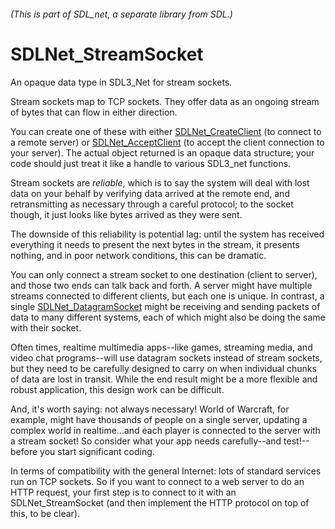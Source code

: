 ###### (This is part of SDL_net, a separate library from SDL.)
# SDLNet_StreamSocket

An opaque data type in SDL3_Net for stream sockets.

Stream sockets map to TCP sockets. They offer data as an ongoing stream of bytes that can flow in either direction.

You can create one of these with either [SDLNet_CreateClient](SDLNet_CreateClient) (to connect to a remote server) or [SDLNet_AcceptClient](SDLNet_AcceptClient) (to accept the client connection to your server). The actual object returned is an opaque data structure; your code should just treat it like a handle to various SDL3_net functions.

Stream sockets are _reliable_, which is to say the system will deal with lost data on your behalf by verifying data arrived at the remote end, and retransmitting as necessary through a careful protocol; to the socket though, it just looks like bytes arrived as they were sent.

The downside of this reliability is potential lag: until the system has received everything it needs to present the next bytes in the stream, it presents nothing, and in poor network conditions, this can be dramatic.

You can only connect a stream socket to one destination (client to server), and those two ends can talk back and forth. A server might have multiple streams connected to different clients, but each one is unique. In contrast, a single [SDLNet_DatagramSocket](SDLNet_DatagramSocket) might be receiving and sending packets of data to many different systems, each of which might also be doing the same with their socket.

Often times, realtime multimedia apps--like games, streaming media, and video chat programs--will use datagram sockets instead of stream sockets, but they need to be carefully designed to carry on when individual chunks of data are lost in transit. While the end result might be a more flexible and robust application, this design work can be difficult.

And, it's worth saying: not always necessary! World of Warcraft, for example, might have thousands of people on a single server, updating a complex world in realtime...and each player is connected to the server with a stream socket! So consider what your app needs carefully--and test!--before you start significant coding.

In terms of compatibility with the general Internet: lots of standard services run on TCP sockets. So if you want to connect to a web server to do an HTTP request, your first step is to connect to it with an SDLNet_StreamSocket (and then implement the HTTP protocol on top of this, to be clear).